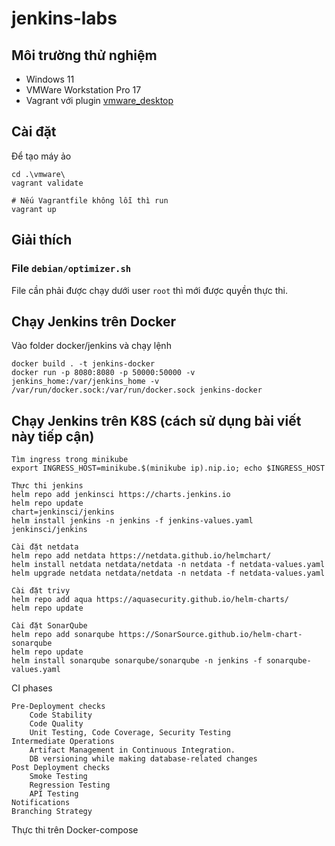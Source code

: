 # jenkins-labs

## Môi trường thử nghiệm
- Windows 11
- VMWare Workstation Pro 17
- Vagrant với plugin [vmware_desktop](https://github.com/hashicorp/vagrant-vmware-desktop)

## Cài đặt
Để tạo máy ảo
```
cd .\vmware\
vagrant validate

# Nếu Vagrantfile không lỗi thì run
vagrant up
```

## Giải thích
### File `debian/optimizer.sh`
File cần phải được chạy dưới user `root` thì mới được quyền thực thi.   

## Chạy Jenkins trên Docker
Vào folder docker/jenkins và chạy lệnh
```
docker build . -t jenkins-docker
docker run -p 8080:8080 -p 50000:50000 -v jenkins_home:/var/jenkins_home -v /var/run/docker.sock:/var/run/docker.sock jenkins-docker
```

## Chạy Jenkins trên K8S (cách sử dụng bài viết này tiếp cận)


```
Tìm ingress trong minikube
export INGRESS_HOST=minikube.$(minikube ip).nip.io; echo $INGRESS_HOST
```

```
Thực thi jenkins
helm repo add jenkinsci https://charts.jenkins.io
helm repo update
chart=jenkinsci/jenkins
helm install jenkins -n jenkins -f jenkins-values.yaml jenkinsci/jenkins

Cài đặt netdata
helm repo add netdata https://netdata.github.io/helmchart/
helm install netdata netdata/netdata -n netdata -f netdata-values.yaml
helm upgrade netdata netdata/netdata -n netdata -f netdata-values.yaml

Cài đặt trivy
helm repo add aqua https://aquasecurity.github.io/helm-charts/
helm repo update

Cài đặt SonarQube
helm repo add sonarqube https://SonarSource.github.io/helm-chart-sonarqube
helm repo update
helm install sonarqube sonarqube/sonarqube -n jenkins -f sonarqube-values.yaml
```

CI phases

```
Pre-Deployment checks
    Code Stability
    Code Quality
    Unit Testing, Code Coverage, Security Testing
Intermediate Operations
    Artifact Management in Continuous Integration.
    DB versioning while making database-related changes
Post Deployment checks
    Smoke Testing
    Regression Testing
    API Testing
Notifications
Branching Strategy
```

Thực thi trên Docker-compose
